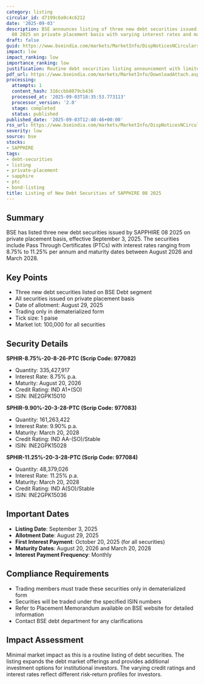 ```yaml
---
category: listing
circular_id: d7199c6a9c4c6212
date: '2025-09-03'
description: BSE announces listing of three new debt securities issued by SAPPHIRE
  08 2025 on private placement basis with varying interest rates and maturity dates.
draft: false
guid: https://www.bseindia.com/markets/MarketInfo/DispNoticesNCirculars.aspx?Noticeid={F6EADDBB-CADF-405A-B796-34B88725CB63}&noticeno=20250903-24&dt=09/03/2025&icount=24&totcount=53&flag=0
impact: low
impact_ranking: low
importance_ranking: low
justification: Routine debt securities listing announcement with limited market impact
pdf_url: https://www.bseindia.com/markets/MarketInfo/DownloadAttach.aspx?id=20250903-24&attachedId=
processing:
  attempts: 1
  content_hash: 316ccbb8079cb436
  processed_at: '2025-09-03T18:35:53.773113'
  processor_version: '2.0'
  stage: completed
  status: published
published_date: '2025-09-03T12:40:46+00:00'
rss_url: https://www.bseindia.com/markets/MarketInfo/DispNoticesNCirculars.aspx?Noticeid={F6EADDBB-CADF-405A-B796-34B88725CB63}&noticeno=20250903-24&dt=09/03/2025&icount=24&totcount=53&flag=0
severity: low
source: bse
stocks:
- SAPPHIRE
tags:
- debt-securities
- listing
- private-placement
- sapphire
- ptc
- bond-listing
title: Listing of New Debt Securities of SAPPHIRE 08 2025
---
```


## Summary

BSE has listed three new debt securities issued by SAPPHIRE 08 2025 on private placement basis, effective September 3, 2025. The securities include Pass Through Certificates (PTCs) with interest rates ranging from 8.75% to 11.25% per annum and maturity dates between August 2026 and March 2028.

## Key Points

- Three new debt securities listed on BSE Debt segment
- All securities issued on private placement basis
- Date of allotment: August 29, 2025
- Trading only in dematerialized form
- Tick size: 1 paise
- Market lot: 100,000 for all securities

## Security Details

**SPHIR-8.75%-20-8-26-PTC (Scrip Code: 977082)**
- Quantity: 335,427,917
- Interest Rate: 8.75% p.a.
- Maturity: August 20, 2026
- Credit Rating: IND A1+(SO)
- ISIN: INE2GPK15010

**SPHIR-9.90%-20-3-28-PTC (Scrip Code: 977083)**
- Quantity: 161,263,422
- Interest Rate: 9.90% p.a.
- Maturity: March 20, 2028
- Credit Rating: IND AA-(SO)/Stable
- ISIN: INE2GPK15028

**SPHIR-11.25%-20-3-28-PTC (Scrip Code: 977084)**
- Quantity: 48,379,026
- Interest Rate: 11.25% p.a.
- Maturity: March 20, 2028
- Credit Rating: IND A(SO)/Stable
- ISIN: INE2GPK15036

## Important Dates

- **Listing Date**: September 3, 2025
- **Allotment Date**: August 29, 2025
- **First Interest Payment**: October 20, 2025 (for all securities)
- **Maturity Dates**: August 20, 2026 and March 20, 2028
- **Interest Payment Frequency**: Monthly

## Compliance Requirements

- Trading members must trade these securities only in dematerialized form
- Securities will be traded under the specified ISIN numbers
- Refer to Placement Memorandum available on BSE website for detailed information
- Contact BSE debt department for any clarifications

## Impact Assessment

Minimal market impact as this is a routine listing of debt securities. The listing expands the debt market offerings and provides additional investment options for institutional investors. The varying credit ratings and interest rates reflect different risk-return profiles for investors.